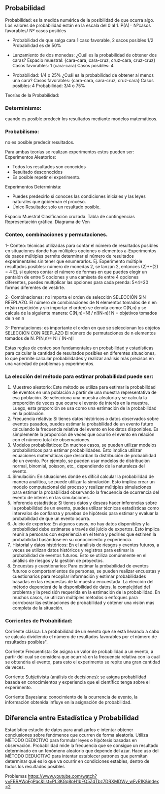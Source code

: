 ## Probabilidad


Probabilidad: es la medida numérica de la posibilidad de que ocurra algo. Los valores de probabilidad están en la escala del 0 al 1. P(A)= Nºcasos favorables/ Nº casos posibles

* Probabilidad de que salga cara
1 caso favorable, 2 sacos posibles 1/2
Probabilidad es de 50%

* Lanzamiento de dos monedas:
¿Cuál es la probabilidad de obtener dos caras?
Espacio muestral: {cara-cara, cara-cruz, cruz-cara, cruz-cruz}
Casos favorables: 1 (cara-cara)
Casos posibles: 4
* Probabilidad: 1/4 o 25%
¿Cuál es la probabilidad de obtener al menos una cara?
Casos favorables: {cara-cara, cara-cruz, cruz-cara}
Casos posibles: 4
Probabilidad: 3/4 o 75%

Teorías de la Probabilidad:

### Determinismo:
cuando es posible predecir los resultados mediante modelos matemáticos.

### Probabilismo: 
no es posible predecir resultados. 

Para ambas teorías se realizan experimentos estos pueden ser:
Experimentos Aleatorios:
*	Todos los resultados son conocidos
*	Resultado desconocidos
*	Es posible repetir el experimento.

Experimentos Determinista:
*	Puedes predecirlo si conoces las condiciones iniciales y las leyes naturales que gobiernan el proceso.
*	Único Resultado: solo un resultado posible.

Espacio Muestral
 	Clasificación cruzada. Tabla de contingencias
 	Representación gráfica. Diagrama de Ven

### Conteo, combinaciones y permutaciones.
1- Conteo: técnicas utilizadas para contar el número de resultados posibles en situaciones donde hay múltiples opciones o elementos
a-Experimentos de pasos múltiples permite determinar el número de resultados experimentales sin tener que enumerarlos. 
Ej. Experimento múltiple resultados posibles:  número de monedas 2, se lanzan 2, entonces (2)**(2) = 4
Ej. si quieres contar el número de formas en que puedes elegir un pantalón de entre 5 opciones y una camiseta de entre 4 opciones diferentes, puedes multiplicar las opciones para cada prenda: 5×4=20 formas diferentes de vestirte.

2- Combinaciones: no importa el orden de selección SELECCIÓN SIN REEPLAZO. El número de combinaciones de N elementos tomados de n en rn(sin repetición y sin importar el orden) se denota como:
C(N,n) y se calcula de la siguiente manera:
 C(N,n)=N! / n!(N-n)! N = objetivos tomados de n en n


3- Permutaciones: es importante el orden en que se seleccionan los objetos SELECCIÓN CON REEPLAZO
El número de permutaciones de n elementos tomados de N. P(N,n)= N! / (N-n)!

Estas reglas de conteo son fundamentales en probabilidad y estadísticas para calcular la cantidad de resultados posibles en diferentes situaciones, lo que permite calcular probabilidades y realizar análisis más precisos en una variedad de problemas y experimentos.

### La elección del método para estimar probabilidad puede ser:

1.	Muestreo aleatorio: Este método se utiliza para estimar la probabilidad de eventos en una población a partir de una muestra representativa de esa población. Se selecciona una muestra aleatoria y se calcula la proporción de veces que ocurre el evento de interés en la muestra. Luego, esta proporción se usa como una estimación de la probabilidad en la población.
2.	Frecuencia relativa: Si tienes datos históricos o datos observados sobre eventos pasados, puedes estimar la probabilidad de un evento futuro calculando la frecuencia relativa del evento en los datos disponibles. Es simplemente la proporción de veces que ocurrió el evento en relación con el número total de observaciones.
3.	Modelos probabilísticos: En muchos casos, se pueden utilizar modelos probabilísticos para estimar probabilidades. Esto implica utilizar ecuaciones matemáticas que describan la distribución de probabilidad de un evento. Por ejemplo, se pueden usar modelos de distribución normal, binomial, poisson, etc., dependiendo de la naturaleza del evento.
4.	Simulación: En situaciones donde es difícil calcular la probabilidad de manera analítica, se puede utilizar la simulación. Esto implica crear un modelo computacional del proceso y realizar múltiples simulaciones para estimar la probabilidad observando la frecuencia de ocurrencia del evento de interés en las simulaciones.
5.	Inferencia estadística: Si tienes datos y deseas hacer inferencias sobre la probabilidad de un evento, puedes utilizar técnicas estadísticas como intervalos de confianza y pruebas de hipótesis para estimar y evaluar la probabilidad de que un evento ocurra.
6.	Juicio de expertos: En algunos casos, no hay datos disponibles y la probabilidad debe estimarse a través del juicio de expertos. Esto implica reunir a personas con experiencia en el tema y pedirles que estimen la probabilidad basándose en su conocimiento y experiencia.
7.	Historial y datos históricos: En el análisis de riesgos y eventos futuros, a veces se utilizan datos históricos y registros para estimar la probabilidad de eventos futuros. Esto se utiliza comúnmente en el análisis de riesgos y la gestión de proyectos.
8.	Encuestas y cuestionarios: Para estimar la probabilidad de eventos futuros o comportamientos de personas, se pueden realizar encuestas y cuestionarios para recopilar información y estimar probabilidades basadas en las respuestas de la muestra encuestada.
La elección del método dependerá de la disponibilidad de datos, la complejidad del problema y la precisión requerida en la estimación de la probabilidad. En muchos casos, se utilizan múltiples métodos o enfoques para corroborar las estimaciones de probabilidad y obtener una visión más completa de la situación.

### Corrientes de Probabilidad:
Corriente clásica: La probabilidad de un evento que se está llevando a cabo se calcula dividiendo el número de resultados favorables por el número de resultados posibles".

Corriente Frecuentista: Se asigna un valor de probabilidad a un evento, a partir del cual se considera que ocurrirá en la frecuencia relativa con la cual se obtendría el evento, para esto el experimento se repite una gran cantidad de veces.

Corriente Subjetivista (análisis de decisiones): se asigna probabilidad basada en conocimientos y experiencia que el científico tenga sobre el experimento.

Corriente Bayesiana: conocimiento de la ocurrencia de evento, la información obtenida influye en la asignación de probabilidad.

## Diferencia entre Estadística y Probabilidad

Estadística estudio de datos para analizarlos e intentar obtener conclusiones sobre fenómenos que ocurren de forma aleatoria. Utiliza MÉTODO DEDICTIVO para formular leyes o hipótesis basadas en observación.
Probabilidad mide la frecuencia que se consigue un resultado determinado en un fenómeno aleatorio que depende del azar. Hace uso del MÉTODO DEDUCTIVO para intentar establecer patrones que permitan determinar qué es lo que va ocurrir en condiciones estables, dentro de todos los resultados posibles

Problemas https://www.youtube.com/watch?v=FBRAWqFgPqc&list=PL3KGq8pH1bFQ5ZdTbz7DRXMDWv_wFvE1K&index=2









